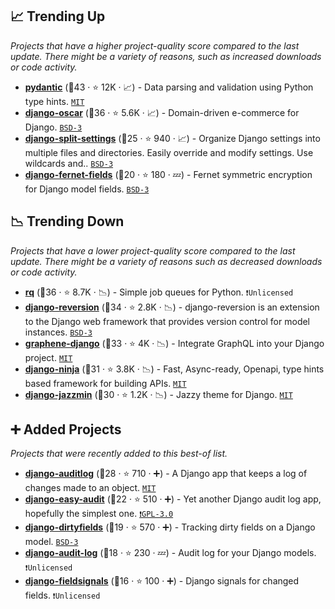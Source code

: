 ## 📈 Trending Up

_Projects that have a higher project-quality score compared to the last update. There might be a variety of reasons, such as increased downloads or code activity._

- <b><a href="https://github.com/pydantic/pydantic">pydantic</a></b> (🥇43 ·  ⭐ 12K · 📈) - Data parsing and validation using Python type hints. <code><a href="http://bit.ly/34MBwT8">MIT</a></code>
- <b><a href="https://github.com/django-oscar/django-oscar">django-oscar</a></b> (🥇36 ·  ⭐ 5.6K · 📈) - Domain-driven e-commerce for Django. <code><a href="http://bit.ly/3aKzpTv">BSD-3</a></code>
- <b><a href="https://github.com/wemake-services/django-split-settings">django-split-settings</a></b> (🥉25 ·  ⭐ 940 · 📈) - Organize Django settings into multiple files and directories. Easily override and modify settings. Use wildcards and.. <code><a href="http://bit.ly/3aKzpTv">BSD-3</a></code>
- <b><a href="https://github.com/orcasgit/django-fernet-fields">django-fernet-fields</a></b> (🥇20 ·  ⭐ 180 · 💤) - Fernet symmetric encryption for Django model fields. <code><a href="http://bit.ly/3aKzpTv">BSD-3</a></code>

## 📉 Trending Down

_Projects that have a lower project-quality score compared to the last update. There might be a variety of reasons such as decreased downloads or code activity._

- <b><a href="https://github.com/rq/rq">rq</a></b> (🥈36 ·  ⭐ 8.7K · 📉) - Simple job queues for Python. <code>❗Unlicensed</code>
- <b><a href="https://github.com/etianen/django-reversion">django-reversion</a></b> (🥈34 ·  ⭐ 2.8K · 📉) - django-reversion is an extension to the Django web framework that provides version control for model instances. <code><a href="http://bit.ly/3aKzpTv">BSD-3</a></code>
- <b><a href="https://github.com/graphql-python/graphene-django">graphene-django</a></b> (🥈33 ·  ⭐ 4K · 📉) - Integrate GraphQL into your Django project. <code><a href="http://bit.ly/34MBwT8">MIT</a></code>
- <b><a href="https://github.com/vitalik/django-ninja">django-ninja</a></b> (🥉31 ·  ⭐ 3.8K · 📉) - Fast, Async-ready, Openapi, type hints based framework for building APIs. <code><a href="http://bit.ly/34MBwT8">MIT</a></code>
- <b><a href="https://github.com/farridav/django-jazzmin">django-jazzmin</a></b> (🥇30 ·  ⭐ 1.2K · 📉) - Jazzy theme for Django. <code><a href="http://bit.ly/34MBwT8">MIT</a></code>

## ➕ Added Projects

_Projects that were recently added to this best-of list._

- <b><a href="https://github.com/jazzband/django-auditlog">django-auditlog</a></b> (🥈28 ·  ⭐ 710 · ➕) - A Django app that keeps a log of changes made to an object. <code><a href="http://bit.ly/34MBwT8">MIT</a></code>
- <b><a href="https://github.com/soynatan/django-easy-audit">django-easy-audit</a></b> (🥉22 ·  ⭐ 510 · ➕) - Yet another Django audit log app, hopefully the simplest one. <code><a href="http://bit.ly/2M0xdwT">❗️GPL-3.0</a></code>
- <b><a href="https://github.com/romgar/django-dirtyfields">django-dirtyfields</a></b> (🥉19 ·  ⭐ 570 · ➕) - Tracking dirty fields on a Django model. <code><a href="http://bit.ly/3aKzpTv">BSD-3</a></code>
- <b><a href="https://github.com/vvangelovski/django-audit-log">django-audit-log</a></b> (🥉18 ·  ⭐ 230 · 💤) - Audit log for your Django models. <code>❗Unlicensed</code>
- <b><a href="https://github.com/craigds/django-fieldsignals">django-fieldsignals</a></b> (🥉16 ·  ⭐ 100 · ➕) - Django signals for changed fields. <code>❗Unlicensed</code>

